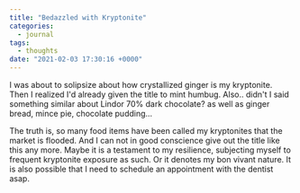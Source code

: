 ```yaml
---
title: "Bedazzled with Kryptonite"
categories:
  - journal
tags:
  - thoughts
date: "2021-02-03 17:30:16 +0000"
---
```


I was about to solipsize about how crystallized ginger is my kryptonite. Then I realized  I'd already given the title to mint humbug. Also.. didn't I said something similar about Lindor 70% dark chocolate? as well as ginger bread, mince pie, chocolate pudding...

The truth is, so many food items have been called my kryptonites that the market is flooded. And I can not in good conscience give out the title like this any more. Maybe it is a testament to my resilience, subjecting myself to frequent kryptonite exposure as such. Or it denotes my bon vivant nature. It is also possible that I need to schedule an appointment with the dentist asap.
